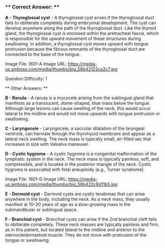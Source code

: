 ### ** Correct Answer: **

**A - Thyroglossal cyst** - A thyroglossal cyst arises if the thyroglossal duct fails to obliterate completely during embryonal development. The cyst can develop anywhere along the path of the thyroglossal duct. Like the thyroid gland, the thyroglossal cyst is enclosed within the pretracheal fascia, which is responsible for the upward movement of these structures during swallowing. In addition, a thyroglossal cyst moves upward with tongue protrusion because the fibrous remnants of the thyroglossal duct are connected to the base of the tongue.

Image File: 1601-A
Image URL: https://media-us.amboss.com/media/thumbs/big_58b42122ca2c7.jpg

Question Difficulty: 1

** Other Answers: **

**B - Ranula** - A ranula is a mucocele arising from the sublingual gland that manifests as a translucent, dome-shaped, blue mass below the tongue. Although large lesions can cause swelling of the neck, this would occur lateral to the midline and would not move upwards with tongue protrusion or swallowing.

**C - Laryngocele** - Laryngocele, a saccular dilatation of the laryngeal ventricle, can herniate through the thyrohyoid membrane and appear as a lateral neck swelling. The neck mass is typically small, air-filled sac that increases in size with Valsalva maneuver.

**D - Cystic hygroma** - A cystic hygroma is a congenital malformation of the lymphatic system in the neck. The neck mass is typically painless, soft, and compressible, and is located in the posterior triangle of the neck. Cystic hygroma is associated with fetal aneuploidy (e.g., Turner syndrome).

Image File: 1601-D
Image URL: https://media-us.amboss.com/media/thumbs/big_58b422c8d11b5.jpg

**E - Dermoid cyst** - Dermoid cysts are cystic teratomas that can arise anywhere in the body, including the neck. As a neck mass, they usually manifest at 10–20 years of age as a slow-growing mass in the submandibular or sublingual space.

**F - Branchial cyst** - Branchial cysts can arise if the 2nd branchial cleft fails to obliterate completely. These neck masses are typically painless and firm, as in this patient, but located lateral to the midline and anterior to the sternocleidomastoid muscle. They do not move with protrusion of the tongue or swallowing.

